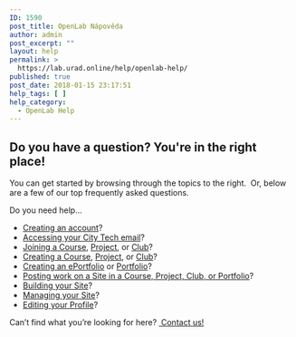 ```yaml
---
ID: 1590
post_title: OpenLab Nápověda
author: admin
post_excerpt: ""
layout: help
permalink: >
  https://lab.urad.online/help/openlab-help/
published: true
post_date: 2018-01-15 23:17:51
help_tags: [ ]
help_category:
  - OpenLab Help
---
```

<h2>Do you have a question? You're in the right place!</h2>
You can get started by browsing through the topics to the right.  Or, below are a few of our top frequently asked questions.

Do you need help…
<ul>
 	<li><a href="https://lab.urad.online/help/signing-up-on-the-openlab/">Creating an account</a>?</li>
 	<li><a href="https://lab.urad.online/help/accessing-your-city-tech-email-for-students/">Accessing your City Tech email</a>?</li>
 	<li><a href="https://lab.urad.online/help/joining-a-course/">Joining a Course</a>, <a href="https://lab.urad.online/help/joining-a-project/">Project</a>, or <a href="https://lab.urad.online/help/joining-a-club/">Club</a>?</li>
 	<li><a href="https://lab.urad.online/help/creating-a-course-faculty-only/">Creating a Course</a>, <a href="https://lab.urad.online/help/creating-a-project/">Project</a>, or <a href="https://lab.urad.online/help/creating-a-club/">Club</a>?</li>
 	<li><a href="https://lab.urad.online/help/creating-an-eportfolio/">Creating an ePortfolio</a> or <a href="https://lab.urad.online/help/creating-a-portfolio/">Portfolio</a>?</li>
 	<li><a href="https://lab.urad.online/help/help-category/using-a-site/">Posting work on a Site in a Course, Project, Club, or Portfolio</a>?</li>
 	<li><a href="https://lab.urad.online/help/help-category/building-your-site-for-site-administrators/">Building your Site</a>?</li>
 	<li><a href="https://lab.urad.online/help/help-category/managing-your-site/">Managing your Site</a>?</li>
 	<li><a href="https://lab.urad.online/help/editing-my-profile/">Editing your Profile</a>?</li>
</ul>
Can’t find what you’re looking for here? <a href="https://lab.urad.online/help/contact-us/"> Contact us!</a>
